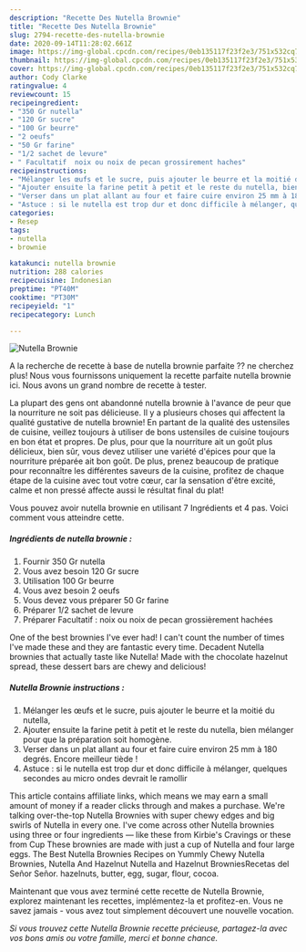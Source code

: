 ```yaml
---
description: "Recette Des Nutella Brownie"
title: "Recette Des Nutella Brownie"
slug: 2794-recette-des-nutella-brownie
date: 2020-09-14T11:28:02.661Z
image: https://img-global.cpcdn.com/recipes/0eb135117f23f2e3/751x532cq70/nutella-brownie-photo-principale-de-la-recette.jpg
thumbnail: https://img-global.cpcdn.com/recipes/0eb135117f23f2e3/751x532cq70/nutella-brownie-photo-principale-de-la-recette.jpg
cover: https://img-global.cpcdn.com/recipes/0eb135117f23f2e3/751x532cq70/nutella-brownie-photo-principale-de-la-recette.jpg
author: Cody Clarke
ratingvalue: 4
reviewcount: 15
recipeingredient:
- "350 Gr nutella"
- "120 Gr sucre"
- "100 Gr beurre"
- "2 oeufs"
- "50 Gr farine"
- "1/2 sachet de levure"
- " Facultatif  noix ou noix de pecan grossirement haches"
recipeinstructions:
- "Mélanger les œufs et le sucre, puis ajouter le beurre et la moitié du nutella,"
- "Ajouter ensuite la farine petit à petit et le reste du nutella, bien mélanger pour que la préparation soit homogène."
- "Verser dans un plat allant au four et faire cuire environ 25 mm à 180 degrés. Encore meilleur tiède !"
- "Astuce : si le nutella est trop dur et donc difficile à mélanger, quelques secondes au micro ondes devrait le ramollir"
categories:
- Resep
tags:
- nutella
- brownie

katakunci: nutella brownie 
nutrition: 288 calories
recipecuisine: Indonesian
preptime: "PT40M"
cooktime: "PT30M"
recipeyield: "1"
recipecategory: Lunch

---
```



![Nutella Brownie](https://img-global.cpcdn.com/recipes/0eb135117f23f2e3/751x532cq70/nutella-brownie-photo-principale-de-la-recette.jpg)

A la recherche de recette à base de nutella brownie parfaite ?? ne cherchez plus! Nous vous fournissons uniquement la recette parfaite nutella brownie ici. Nous avons un grand nombre de recette à tester.

La plupart des gens ont abandonné nutella brownie à l'avance de peur que la nourriture ne soit pas délicieuse. Il y a plusieurs choses qui affectent la qualité gustative de nutella brownie! En partant de la qualité des ustensiles de cuisine, veillez toujours à utiliser de bons ustensiles de cuisine toujours en bon état et propres. De plus, pour que la nourriture ait un goût plus délicieux, bien sûr, vous devez utiliser une variété d'épices pour que la nourriture préparée ait bon goût. De plus, prenez beaucoup de pratique pour reconnaître les différentes saveurs de la cuisine, profitez de chaque étape de la cuisine avec tout votre cœur, car la sensation d'être excité, calme et non pressé affecte aussi le résultat final du plat!

<!--inarticleads1-->

Vous pouvez avoir nutella brownie en utilisant 7 Ingrédients et 4 pas. Voici comment vous atteindre cette.

##### Ingrédients de nutella brownie :

1. Fournir 350 Gr nutella
1. Vous avez besoin 120 Gr sucre
1. Utilisation 100 Gr beurre
1. Vous avez besoin 2 oeufs
1. Vous devez vous préparer 50 Gr farine
1. Préparer 1/2 sachet de levure
1. Préparer  Facultatif : noix ou noix de pecan grossièrement hachées


One of the best brownies I&#39;ve ever had! I can&#39;t count the number of times I&#39;ve made these and they are fantastic every time. Decadent Nutella brownies that actually taste like Nutella! Made with the chocolate hazelnut spread, these dessert bars are chewy and delicious! 

<!--inarticleads2-->

##### Nutella Brownie instructions :

1. Mélanger les œufs et le sucre, puis ajouter le beurre et la moitié du nutella,
1. Ajouter ensuite la farine petit à petit et le reste du nutella, bien mélanger pour que la préparation soit homogène.
1. Verser dans un plat allant au four et faire cuire environ 25 mm à 180 degrés. Encore meilleur tiède !
1. Astuce : si le nutella est trop dur et donc difficile à mélanger, quelques secondes au micro ondes devrait le ramollir


This article contains affiliate links, which means we may earn a small amount of money if a reader clicks through and makes a purchase. We&#39;re talking over-the-top Nutella Brownies with super chewy edges and big swirls of Nutella in every one. I&#39;ve come across other Nutella brownies using three or four ingredients — like these from Kirbie&#39;s Cravings or these from Cup These brownies are made with just a cup of Nutella and four large eggs. The Best Nutella Brownies Recipes on Yummly Chewy Nutella Brownies, Nutella And Hazelnut Nutella and Hazelnut BrowniesRecetas del Señor Señor. hazelnuts, butter, egg, sugar, flour, cocoa. 

<!--inarticleads1-->

<p>
Maintenant que vous avez terminé cette recette de Nutella Brownie, explorez maintenant les recettes, implémentez-la et profitez-en. Vous ne savez jamais - vous avez tout simplement découvert une nouvelle vocation.
</p>

<p>
<i>Si vous trouvez cette Nutella Brownie recette précieuse, partagez-la avec vos bons amis ou votre famille, merci et bonne chance.</i>
</p>
